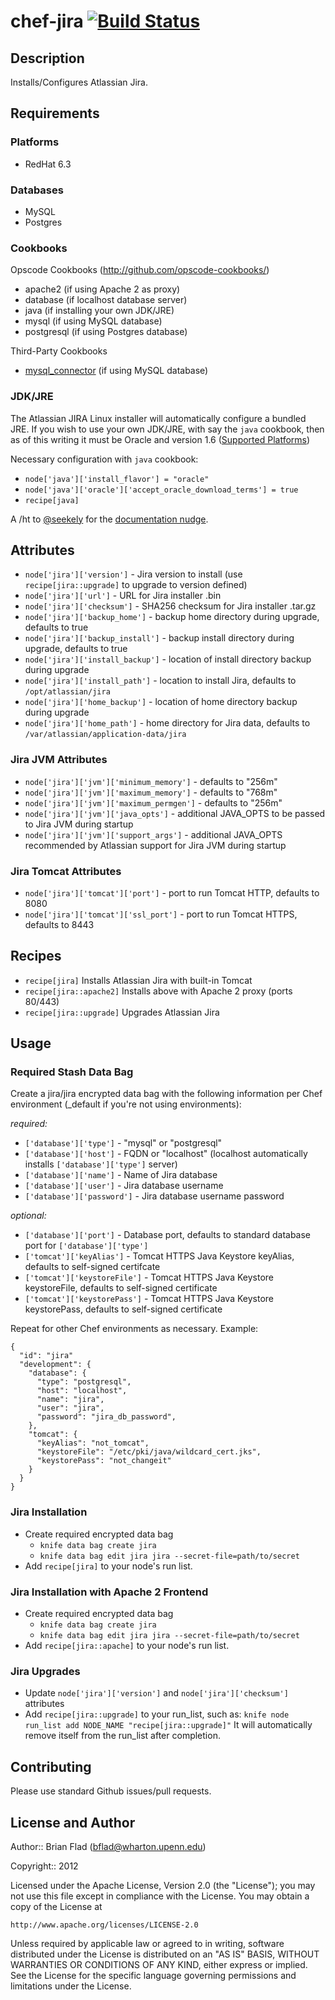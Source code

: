 # chef-jira [![Build Status](https://secure.travis-ci.org/bflad/chef-jira.png?branch=master)](http://travis-ci.org/bflad/chef-jira)

## Description

Installs/Configures Atlassian Jira.

## Requirements

### Platforms

* RedHat 6.3

### Databases

* MySQL
* Postgres

### Cookbooks

Opscode Cookbooks (http://github.com/opscode-cookbooks/)

* apache2 (if using Apache 2 as proxy)
* database (if localhost database server)
* java (if installing your own JDK/JRE)
* mysql (if using MySQL database)
* postgresql (if using Postgres database)

Third-Party Cookbooks

* [mysql_connector](https://github.com/bflad/chef-mysql_connector) (if using MySQL database)

### JDK/JRE

The Atlassian JIRA Linux installer will automatically configure a bundled JRE. If you wish to use your own JDK/JRE, with say the `java` cookbook, then as of this writing it must be Oracle and version 1.6 ([Supported Platforms](https://confluence.atlassian.com/display/JIRA/Supported+Platforms))

Necessary configuration with `java` cookbook:
* `node['java']['install_flavor'] = "oracle"`
* `node['java']['oracle']['accept_oracle_download_terms'] = true`
* `recipe[java]`

A /ht to [@seekely](https://github.com/seekely) for the [documentation nudge](https://github.com/bflad/chef-jira/issues/2).

## Attributes

* `node['jira']['version']` - Jira version to install (use
  `recipe[jira::upgrade]` to upgrade to version defined)
* `node['jira']['url']` - URL for Jira installer .bin
* `node['jira']['checksum']` - SHA256 checksum for Jira installer .tar.gz
* `node['jira']['backup_home']` - backup home directory during upgrade,
  defaults to true
* `node['jira']['backup_install']` - backup install directory during upgrade,
  defaults to true
* `node['jira']['install_backup']` - location of install directory backup
  during upgrade
* `node['jira']['install_path']` - location to install Jira, defaults to
  `/opt/atlassian/jira`
* `node['jira']['home_backup']` - location of home directory backup during
  upgrade
* `node['jira']['home_path']` - home directory for Jira data, defaults to
  `/var/atlassian/application-data/jira`

### Jira JVM Attributes

* `node['jira']['jvm']['minimum_memory']` - defaults to "256m"
* `node['jira']['jvm']['maximum_memory']` - defaults to "768m"
* `node['jira']['jvm']['maximum_permgen']` - defaults to "256m"
* `node['jira']['jvm']['java_opts']` - additional JAVA_OPTS to be passed to
  Jira JVM during startup
* `node['jira']['jvm']['support_args']` - additional JAVA_OPTS recommended by
  Atlassian support for Jira JVM during startup

### Jira Tomcat Attributes

* `node['jira']['tomcat']['port']` - port to run Tomcat HTTP, defaults to
  8080
* `node['jira']['tomcat']['ssl_port']` - port to run Tomcat HTTPS, defaults
  to 8443

## Recipes

* `recipe[jira]` Installs Atlassian Jira with built-in Tomcat
* `recipe[jira::apache2]` Installs above with Apache 2 proxy (ports 80/443)
* `recipe[jira::upgrade]` Upgrades Atlassian Jira

## Usage

### Required Stash Data Bag

Create a jira/jira encrypted data bag with the following information per
Chef environment (_default if you're not using environments):

_required:_
* `['database']['type']` - "mysql" or "postgresql"
* `['database']['host']` - FQDN or "localhost" (localhost automatically
  installs `['database']['type']` server)
* `['database']['name']` - Name of Jira database
* `['database']['user']` - Jira database username
* `['database']['password']` - Jira database username password

_optional:_
* `['database']['port']` - Database port, defaults to standard database port for
  `['database']['type']`
* `['tomcat']['keyAlias']` - Tomcat HTTPS Java Keystore keyAlias, defaults to
  self-signed certifcate
* `['tomcat']['keystoreFile']` - Tomcat HTTPS Java Keystore keystoreFile,
  defaults to self-signed certificate
* `['tomcat']['keystorePass']` - Tomcat HTTPS Java Keystore keystorePass,
  defaults to self-signed certificate

Repeat for other Chef environments as necessary. Example:

    {
      "id": "jira"
      "development": {
        "database": {
          "type": "postgresql",
          "host": "localhost",
          "name": "jira",
          "user": "jira",
          "password": "jira_db_password",
        },
        "tomcat": {
          "keyAlias": "not_tomcat",
          "keystoreFile": "/etc/pki/java/wildcard_cert.jks",
          "keystorePass": "not_changeit"
        }
      }
    }

### Jira Installation

* Create required encrypted data bag
  * `knife data bag create jira`
  * `knife data bag edit jira jira --secret-file=path/to/secret`
* Add `recipe[jira]` to your node's run list.

### Jira Installation with Apache 2 Frontend

* Create required encrypted data bag
  * `knife data bag create jira`
  * `knife data bag edit jira jira --secret-file=path/to/secret`
* Add `recipe[jira::apache]` to your node's run list.

### Jira Upgrades

* Update `node['jira']['version']` and `node['jira']['checksum']` attributes
* Add `recipe[jira::upgrade]` to your run_list, such as:
  `knife node run_list add NODE_NAME "recipe[jira::upgrade]"`
  It will automatically remove itself from the run_list after completion.

## Contributing

Please use standard Github issues/pull requests.

## License and Author
      
Author:: Brian Flad (<bflad@wharton.upenn.edu>)

Copyright:: 2012

Licensed under the Apache License, Version 2.0 (the "License");
you may not use this file except in compliance with the License.
You may obtain a copy of the License at

    http://www.apache.org/licenses/LICENSE-2.0

Unless required by applicable law or agreed to in writing, software
distributed under the License is distributed on an "AS IS" BASIS,
WITHOUT WARRANTIES OR CONDITIONS OF ANY KIND, either express or implied.
See the License for the specific language governing permissions and
limitations under the License.
